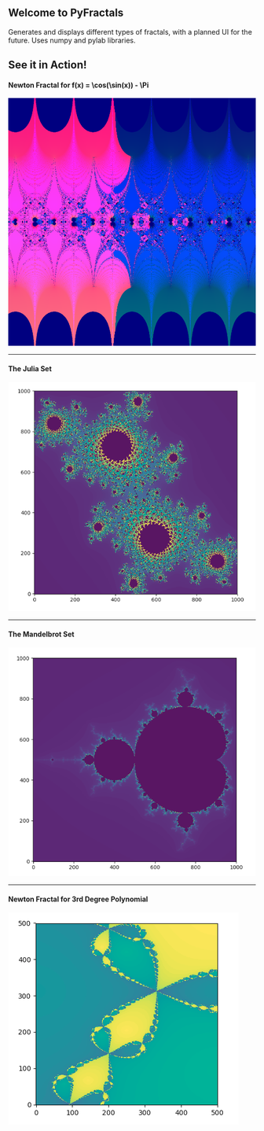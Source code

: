 ## Welcome to PyFractals

Generates and displays different types of fractals, with a planned UI for the future.
Uses numpy and pylab libraries.

## See it in Action!

#### Newton Fractal for f(x) = \cos(\sin(x)) - \Pi

![Alt text](/sample_pics/NewtonFractalTrigFunc.png?raw=true "Newton Fractal")

---

#### The Julia Set

![Alt text](/sample_pics/JuliaSet.png?raw=true "The Julia Set")

---

#### The Mandelbrot Set

![Alt text](/sample_pics/MandelbrotSet.png?raw=true "The Mandelbrot Set")

---

#### Newton Fractal for 3rd Degree Polynomial

![Alt text](/sample_pics/NewtonFractal.png?raw=true "Newton Fractal")
